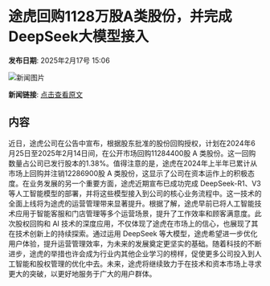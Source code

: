 # 途虎回购1128万股A类股份，并完成DeepSeek大模型接入

**发布日期**: 2025年2月17号 15:06

![新闻图片](https://pic.chinaz.com/picmap/202502051542247291_3.jpg)

**新闻链接**: [点击查看原文](https://www.aibase.com/zh/news/15429)

## 内容

近日，途虎公司在公告中宣布，根据股东批准的股份回购授权，计划在2024年6月25日至2025年2月14日间，在公开市场回购11284400股 A 类股份。这一回购数量占公司已发行股本的1.38%。值得注意的是，途虎在2024年上半年已累计从市场上回购并注销12286900股 A 类股份，这显示了公司在资本运作上的积极态度。在业务发展的另一个重要方面，途虎近期宣布已成功完成 DeepSeek-R1、V3等人工智能模型的部署，并将这些模型接入到公司的核心业务流程中。这一技术的全面上线将为途虎的运营管理带来显著提升。根据了解，途虎早前已将人工智能技术应用于智能客服和门店管理等多个运营场景，提升了工作效率和顾客满意度。此次股权回购和 AI 技术的深度应用，不仅体现了途虎在市场上的信心，也展现了其在技术创新上的持续探索。通过运用 DeepSeek 等大模型，途虎希望进一步优化用户体验，提升运营管理效率，为未来的发展奠定更坚实的基础。随着科技的不断进步，途虎的举措也许会成为行业内其他企业学习的榜样，促使更多公司投入到人工智能和股权管理的优化中去。未来，途虎将继续致力于在技术和资本市场上寻求更大的突破，以更好地服务于广大的用户群体。
